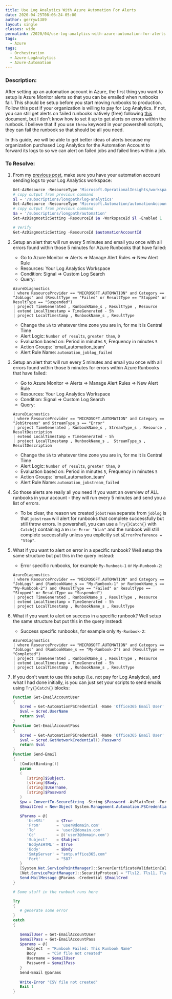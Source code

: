 ```yaml
---
title: Use Log Analytics With Azure Automation For Alerts
date: 2020-04-25T08:06:24-05:00
author: gerryw1389
layout: single
classes: wide
permalink: /2020/04/use-log-analytics-with-azure-automation-for-alerts
tags:
  - Azure
tags:
  - Orchestration
  - Azure-LogAnalytics
  - Azure-Automation
---
```

<!--more-->

### Description:

After setting up an automation account in Azure, the first thing you want to setup is Azure Monitor alerts so that you can be emailed when runbooks fail. This should be setup before you start moving runbooks to production. Follow this post if your organization is willing to pay for Log Analytics. If not, you can still get alerts on failed runbooks natively (free) following [this](https://docs.microsoft.com/en-us/azure/automation/automation-alert-metric) document, but I don't know how to set it up to get alerts on errors within the runbook. I believe that if you use `throw` keyword in your powershell scripts, they can fail the runbook so that should be all you need.

In this guide, we will be able to get better ideas of alerts because my organization purchased Log Analytics for the Automation Account to forward its logs to so we can alert on failed jobs and failed lines within a job.

### To Resolve:

1. From my [previous post](https://automationadmin.com//2020/04/moving-to-azure-automation), make sure you have your automation account sending logs to your Log Analytics workspace:

   ```powershell
   Get-AzResource -ResourceType "Microsoft.OperationalInsights/workspaces"
   # copy output from previous command
   $l = '/subscriptions/longpath/log-analytics'
   Get-AzResource -ResourceType "Microsoft.Automation/automationAccounts"
   # copy output from previous command
   $a = '/subscriptions/longpath/automation'
   Set-AzDiagnosticSetting -ResourceId $a -WorkspaceId $l -Enabled 1

   # Verify
   Get-AzDiagnosticSetting -ResourceId $automationAccountId
   ```

2. Setup an alert that will run every 5 minutes and email you once with all errors found within those 5 minutes for Azure Runbooks that have failed:

   - Go to Azure Monitor => Alerts => Manage Alert Rules => New Alert Rule
   - Resources: Your Log Analytics Workspace
   - Condition: Signal => Custom Log Search
   - Query:

   ```escape
   AzureDiagnostics
   | where ResourceProvider == "MICROSOFT.AUTOMATION" and Category == "JobLogs" and (ResultType == "Failed" or ResultType == "Stopped" or ResultType == "Suspended")
   | project TimeGenerated , RunbookName_s , ResultType , Resource
   | extend LocalTimestamp = TimeGenerated - 5h
   | project LocalTimestamp , RunbookName_s , ResultType 
   ```

   - Change the `5h` to whatever time zone you are in, for me it is Central Time
   - Alert Logic: `Number of results`, `greater than`, `0`
   - Evaluation based on: Period in minutes `5`, Frequency in minutes `5`
   - Action Groups: 'email_automation_team'
   - Alert Rule Name: `automation_joblog_failed`

3. Setup an alert that will run every 5 minutes and email you once with all errors found within those 5 minutes for errors within Azure Runbooks that have failed:

   - Go to Azure Monitor => Alerts => Manage Alert Rules => New Alert Rule
   - Resources: Your Log Analytics Workspace
   - Condition: Signal => Custom Log Search
   - Query:

   ```escape
   AzureDiagnostics
   | where ResourceProvider == "MICROSOFT.AUTOMATION" and Category == "JobStreams" and StreamType_s == "Error"
   | project TimeGenerated , RunbookName_s , StreamType_s , Resource , ResultDescription
   | extend LocalTimestamp = TimeGenerated - 5h
   | project LocalTimestamp , RunbookName_s ,  StreamType_s , ResultDescription
   ```

   - Change the `5h` to whatever time zone you are in, for me it is Central Time
   - Alert Logic: `Number of results`, `greater than`, `0`
   - Evaluation based on: Period in minutes `5`, Frequency in minutes `5`
   - Action Groups: 'email_automation_team'
   - Alert Rule Name: `automation_jobstream_failed`

4. So those alerts are really all you need if you want an overview of ALL runbooks in your account - they will run every 5 minutes and send you a list of errors.
   - To be clear, the reason we created `jobstream` separate from `joblog` is that `jobstream` will alert for runbooks that complete successfully but still throw errors. In powershell, you can use a `Try{}Catch{}` with `Catch{}` containing a `Write-Error "blah"` and the runbook will still complete successfully unless you explicitly set `$ErrorPreference = "Stop"`.

5. What if you want to alert on error in a specific runbook? Well setup the same structure but put this in the query instead:

   - Error specific runbooks, for example `My-Runbook-1` or `My-Runbook-2`:

   ```escape
   AzureDiagnostics
   | where ResourceProvider == "MICROSOFT.AUTOMATION" and Category == "JobLogs" and (RunbookName_s == "My-Runbook-1" or RunbookName_s == "My-Runbook-2") and (ResultType == "Failed" or ResultType == "Stopped" or ResultType == "Suspended")
   | project TimeGenerated , RunbookName_s , ResultType , Resource
   | extend LocalTimestamp = TimeGenerated - 5h
   | project LocalTimestamp , RunbookName_s , ResultType
   ```

6. What if you want to alert on success in a specific runbook? Well setup the same structure but put this in the query instead:

   - Success specific runbooks, for example only `My-Runbook-2`:

   ```escape
   AzureDiagnostics
   | where ResourceProvider == "MICROSOFT.AUTOMATION" and Category == "JobLogs" and (RunbookName_s == "My-Runbook-2") and (ResultType == "Completed")
   | project TimeGenerated , RunbookName_s , ResultType , Resource
   | extend LocalTimestamp = TimeGenerated - 5h
   | project LocalTimestamp , RunbookName_s , ResultType
   ```

7. If you don't want to use this setup (i.e. not pay for Log Analytics), and what I had done initially, is you can just set your scripts to send emails using `Try{}Catch{}` blocks:

   ```powershell
   Function Get-EmailAccountUser
   {
      $cred = Get-AutomationPSCredential -Name 'Office365 Email User'
      $val = $cred.UserName
      return $val
   }
   Function Get-EmailAccountPass
   {
      $cred = Get-AutomationPSCredential -Name 'Office365 Email User'
      $val = $cred.GetNetworkCredential().Password
      return $val
   }
   Function Send-Email
   {
      [CmdletBinding()]
      param 
      (
         [string]$Subject,
         [string]$Body,
         [string]$Username,
         [string]$Password
      )
      $pw = ConvertTo-SecureString -String $Password -AsPlainText -Force
      $EmailCred = New-Object System.Management.Automation.PSCredential($userName, $pw)

      $Params = @{
         'UseSSL'     = $True
         'From'       = 'user@domain.com'
         'To'         = 'user2@domain.com'
         'Cc'         = @('user3@domain.com')
         'Subject'    = $Subject
         'BodyAsHTML' = $True
         'Body'       = $Body
         'SmtpServer' = "smtp.office365.com"
         'Port'       = "587"
      }
      [System.Net.ServicePointManager]::ServerCertificateValidationCallback = { return $true }
      [Net.ServicePointManager]::SecurityProtocol = "Tls12, Tls11, Tls, Ssl3"
      Send-MailMessage @Params -Credential $EmailCred
   }

   # Some stuff in the runbook runs here

   Try
   {
      # generate some error
   }
   catch
   {
      
      $emailUser = Get-EmailAccountUser
      $emailPass = Get-EmailAccountPass
      $params = @{
         Subject  = "Runbook Failed: This Runbook Name"
         Body     = "CSV file not created"
         Username = $emailUser
         Password = $emailPass
      }
      Send-Email @params
      
      Write-Error "CSV file not created"
      Exit 1
   }
   ```
